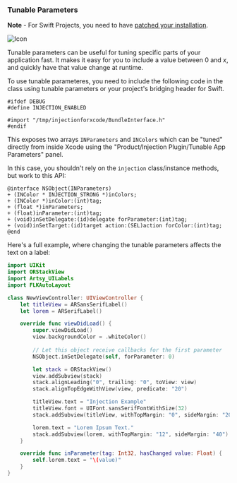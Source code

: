 ### Tunable Parameters

**Note** - For Swift Projects, you need to have [patched your installation](patching_injection.md).

![Icon](http://injectionforxcode.johnholdsworth.com/params2.png)

Tunable parameters can be useful for tuning specific parts of your application fast. It makes it easy for you to include a value between 0 and _x_, and quickly have that value change at runtime.

To use tunable parameteres, you need to include the following code in the class using tunable parameters or your project's bridging header for Swift.

``` objc
#ifdef DEBUG
#define INJECTION_ENABLED

#import "/tmp/injectionforxcode/BundleInterface.h"
#endif
```

This exposes two arrays `INParameters` and `INColors` which can be "tuned" directly
from inside Xcode using the "Product/Injection Plugin/Tunable App Parameters" panel. 

In this case, you shouldn't rely on the `injection` class/instance methods, but work to this API:

``` objc
@interface NSObject(INParameters)
+ (INColor * INJECTION_STRONG *)inColors;
+ (INColor *)inColor:(int)tag;
+ (float *)inParameters;
+ (float)inParameter:(int)tag;
+ (void)inSetDelegate:(id)delegate forParameter:(int)tag;
+ (void)inSetTarget:(id)target action:(SEL)action forColor:(int)tag;
@end
```

Here's a full example, where changing the tunable parameters affects the text on a label:

```swift
import UIKit
import ORStackView
import Artsy_UILabels
import FLKAutoLayout

class NewViewController: UIViewController {
    let titleView = ARSansSerifLabel()
    let lorem = ARSerifLabel()

    override func viewDidLoad() {
        super.viewDidLoad()
        view.backgroundColor = .whiteColor()
        
        // Let this object receive callbacks for the first parameter
        NSObject.inSetDelegate(self, forParameter: 0)

        let stack = ORStackView()
        view.addSubview(stack)
        stack.alignLeading("0", trailing: "0", toView: view)
        stack.alignTopEdgeWithView(view, predicate: "20")

        titleView.text = "Injection Example"
        titleView.font = UIFont.sansSerifFontWithSize(32)
        stack.addSubview(titleView, withTopMargin: "0", sideMargin: "20")

        lorem.text = "Lorem Ipsum Text."
        stack.addSubview(lorem, withTopMargin: "12", sideMargin: "40")
    }

    override func inParameter(tag: Int32, hasChanged value: Float) {
        self.lorem.text = "\(value)"
    }
}
```